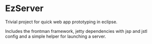 EzServer
======

Trivial project for quick web app prototyping in eclipse. 

Includes the frontman framework, jetty dependencies with jsp and jstl config and a simple helper for launching a server.

